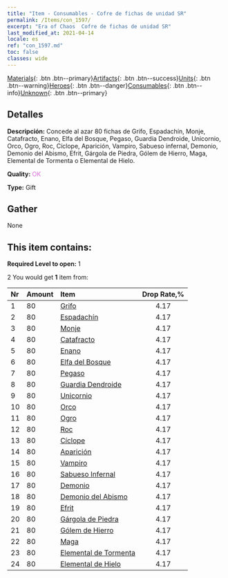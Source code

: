 ```yaml
---
title: "Item - Consumables - Cofre de fichas de unidad SR"
permalink: /Items/con_1597/
excerpt: "Era of Chaos  Cofre de fichas de unidad SR"
last_modified_at: 2021-04-14
locale: es
ref: "con_1597.md"
toc: false
classes: wide
---
```

 [Materials](/es/Items/){: .btn .btn--primary}[Artifacts](/es/Items/Artifacts/){: .btn .btn--success}[Units](/es/Items/Units/){: .btn .btn--warning}[Heroes](/es/Items/Heroes/){: .btn .btn--danger}[Consumables](/es/Items/Consumables/){: .btn .btn--info}[Unknown](/es/Items/Unknown/){: .btn .btn--primary}

## Detalles
 **Descripción:** Concede al azar 80 fichas de Grifo, Espadachín, Monje, Catafracto, Enano, Elfa del Bosque, Pegaso, Guardia Dendroide, Unicornio, Orco, Ogro, Roc, Cíclope, Aparición, Vampiro, Sabueso infernal, Demonio, Demonio del Abismo, Efrit, Gárgola de Piedra, Gólem de Hierro, Maga, Elemental de Tormenta o Elemental de Hielo.

 **Quality:** <span style="color: #DA70D6">OK</span>

 **Type:** Gift

## Gather

  None

## This item contains:

 **Required Level to open:** 1

 2 You would get **1** item  from:

  | Nr | Amount |     Item    | Drop Rate,% |
  |:---|:-------|:------------|:---------:|
  | 1 | 80 | [Grifo](/es/Items/unt_192/) | 4.17 | 
  | 2 | 80 | [Espadachín](/es/Items/unt_193/) | 4.17 | 
  | 3 | 80 | [Monje](/es/Items/unt_194/) | 4.17 | 
  | 4 | 80 | [Catafracto](/es/Items/unt_195/) | 4.17 | 
  | 5 | 80 | [Enano](/es/Items/unt_200/) | 4.17 | 
  | 6 | 80 | [Elfa del Bosque](/es/Items/unt_201/) | 4.17 | 
  | 7 | 80 | [Pegaso](/es/Items/unt_202/) | 4.17 | 
  | 8 | 80 | [Guardia Dendroide](/es/Items/unt_203/) | 4.17 | 
  | 9 | 80 | [Unicornio](/es/Items/unt_204/) | 4.17 | 
  | 10 | 80 | [Orco](/es/Items/unt_219/) | 4.17 | 
  | 11 | 80 | [Ogro](/es/Items/unt_220/) | 4.17 | 
  | 12 | 80 | [Roc](/es/Items/unt_221/) | 4.17 | 
  | 13 | 80 | [Cíclope](/es/Items/unt_222/) | 4.17 | 
  | 14 | 80 | [Aparición](/es/Items/unt_210/) | 4.17 | 
  | 15 | 80 | [Vampiro](/es/Items/unt_211/) | 4.17 | 
  | 16 | 80 | [Sabueso Infernal](/es/Items/unt_228/) | 4.17 | 
  | 17 | 80 | [Demonio](/es/Items/unt_229/) | 4.17 | 
  | 18 | 80 | [Demonio del Abismo](/es/Items/unt_230/) | 4.17 | 
  | 19 | 80 | [Efrit](/es/Items/unt_231/) | 4.17 | 
  | 20 | 80 | [Gárgola de Piedra](/es/Items/unt_236/) | 4.17 | 
  | 21 | 80 | [Gólem de Hierro](/es/Items/unt_237/) | 4.17 | 
  | 22 | 80 | [Maga](/es/Items/unt_238/) | 4.17 | 
  | 23 | 80 | [Elemental de Tormenta](/es/Items/unt_263/) | 4.17 | 
  | 24 | 80 | [Elemental de Hielo](/es/Items/unt_264/) | 4.17 | 
